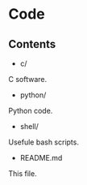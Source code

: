 
Code
====

Contents
--------


* c/

C software.

* python/

Python code.

* shell/

Usefule bash scripts.

* README.md

This file.


